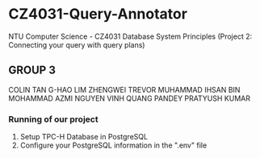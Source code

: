 # CZ4031-Query-Annotator
NTU Computer Science - CZ4031 Database System Principles (Project 2: Connecting your query with query plans)

## GROUP 3 
COLIN TAN G-HAO
LIM ZHENGWEI TREVOR
MUHAMMAD IHSAN BIN MOHAMMAD AZMI
NGUYEN VINH QUANG
PANDEY PRATYUSH KUMAR

### Running of our project
1. Setup TPC-H Database in PostgreSQL
2. Configure your PostgreSQL information in the ".env" file


